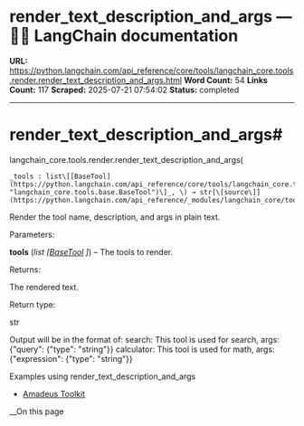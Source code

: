 # render_text_description_and_args — 🦜🔗 LangChain  documentation

**URL:** https://python.langchain.com/api_reference/core/tools/langchain_core.tools.render.render_text_description_and_args.html
**Word Count:** 54
**Links Count:** 117
**Scraped:** 2025-07-21 07:54:02
**Status:** completed

---

# render\_text\_description\_and\_args\#

langchain\_core.tools.render.render\_text\_description\_and\_args\(

    _tools : list\[[BaseTool](https://python.langchain.com/api_reference/core/tools/langchain_core.tools.base.BaseTool.html#langchain_core.tools.base.BaseTool "langchain_core.tools.base.BaseTool")\]_, \) → str[\[source\]](https://python.langchain.com/api_reference/_modules/langchain_core/tools/render.html#render_text_description_and_args)\#     

Render the tool name, description, and args in plain text.

Parameters:     

**tools** \(_list_ _\[_[_BaseTool_](https://python.langchain.com/api_reference/core/tools/langchain_core.tools.base.BaseTool.html#langchain_core.tools.base.BaseTool "langchain_core.tools.base.BaseTool") _\]_\) – The tools to render.

Returns:     

The rendered text.

Return type:     

str

Output will be in the format of:               search: This tool is used for search, args: {"query": {"type": "string"}}     calculator: This tool is used for math, args: {"expression": {"type": "string"}}     

Examples using render\_text\_description\_and\_args

  * [Amadeus Toolkit](https://python.langchain.com/docs/integrations/tools/amadeus/)

__On this page